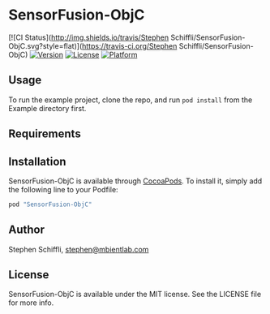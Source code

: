 # SensorFusion-ObjC

[![CI Status](http://img.shields.io/travis/Stephen Schiffli/SensorFusion-ObjC.svg?style=flat)](https://travis-ci.org/Stephen Schiffli/SensorFusion-ObjC)
[![Version](https://img.shields.io/cocoapods/v/SensorFusion-ObjC.svg?style=flat)](http://cocoapods.org/pods/SensorFusion-ObjC)
[![License](https://img.shields.io/cocoapods/l/SensorFusion-ObjC.svg?style=flat)](http://cocoapods.org/pods/SensorFusion-ObjC)
[![Platform](https://img.shields.io/cocoapods/p/SensorFusion-ObjC.svg?style=flat)](http://cocoapods.org/pods/SensorFusion-ObjC)

## Usage

To run the example project, clone the repo, and run `pod install` from the Example directory first.

## Requirements

## Installation

SensorFusion-ObjC is available through [CocoaPods](http://cocoapods.org). To install
it, simply add the following line to your Podfile:

```ruby
pod "SensorFusion-ObjC"
```

## Author

Stephen Schiffli, stephen@mbientlab.com

## License

SensorFusion-ObjC is available under the MIT license. See the LICENSE file for more info.
